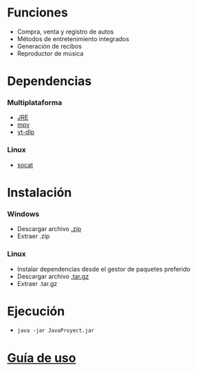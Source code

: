 # Funciones
 - Compra, venta y registro de autos
 - Métodos de entretenimiento integrados
 - Generación de recibos
 - Reproductor de música


# Dependencias
### Multiplataforma
 - [JRE](https://openjdk.org/)
 - [mpv](https://mpv.io/)
 - [yt-dlp](https://github.com/yt-dlp/yt-dlp/)

### Linux 
 - [socat](http://www.dest-unreach.org/socat/)


# Instalación
### Windows
 - Descargar archivo [.zip](https://github.com/migue07juegos/Concesionaria_Java/releases/download/v1.0.0/Windows-x64.zip)
 - Extraer .zip

### Linux
 - Instalar dependencias desde el gestor de paquetes preferido
 - Descargar archivo [.tar.gz](https://github.com/migue07juegos/Concesionaria_Java/releases/download/v1.0.0/Linux-x64.tar.gz)
 - Extraer .tar.gz


# Ejecución
 - `java -jar JavaProyect.jar`

# [Guía de uso](https://migue07juegos.github.io/Concesionaria_Java/Howto.html)